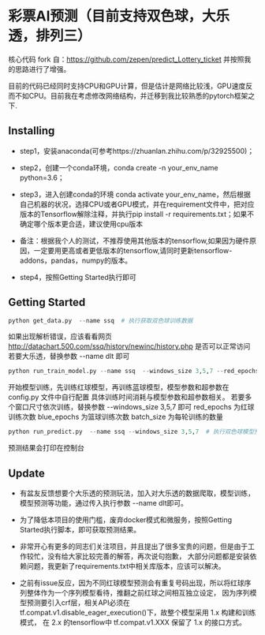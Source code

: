 # 彩票AI预测（目前支持双色球，大乐透，排列三）

核心代码 fork 自：https://github.com/zepen/predict_Lottery_ticket
并按照我的思路进行了增强。

目前的代码已经同时支持CPU和GPU计算，但是估计是网络比较浅，GPU速度反而不如CPU。目前我在考虑修改网络结构，并迁移到我比较熟悉的pytorch框架之下.

## Installing
        
* step1，安装anaconda(可参考https://zhuanlan.zhihu.com/p/32925500)；

* step2，创建一个conda环境，conda create -n your_env_name python=3.6；
       
* step3，进入创建conda的环境 conda activate your_env_name，然后根据自己机器的状况，选择CPU或者GPU模式，并在requirement文件中，把对应版本的Tensorflow解除注释，并执行pip install -r requirements.txt；如果不确定哪个版本更合适，建议使用cpu版本
* 备注：根据我个人的测试，不推荐使用其他版本的tensorflow,如果因为硬件原因，一定要用更高或者更低版本的tensorflow,请同时更新tensorflow-addons，pandas，numpy的版本。
       
* step4，按照Getting Started执行即可

## Getting Started

```python
python get_data.py  --name ssq  # 执行获取双色球训练数据
```
如果出现解析错误，应该看看网页 http://datachart.500.com/ssq/history/newinc/history.php 是否可以正常访问
若要大乐透，替换参数 --name dlt 即可

```python
python run_train_model.py --name ssq  --windows_size 3,5,7 --red_epochs 1 --blue_epochs 1 --batch_size 1  # 执行训练双色球模型
``` 
开始模型训练，先训练红球模型，再训练蓝球模型，模型参数和超参数在 config.py 文件中自行配置
具体训练时间消耗与模型参数和超参数相关。
若要多个窗口尺寸依次训练，替换参数 --windows_size 3,5,7 即可
red_epochs 为红球训练次数
blue_epochs 为篮球训练次数
batch_size 为每轮训练的数量

```python
python run_predict.py  --name ssq --windows_size 3,5,7  # 执行双色球模型预测
```
预测结果会打印在控制台

## Update

* 有盆友反馈想要个大乐透的预测玩法，加入对大乐透的数据爬取，模型训练，模型预测等功能，通过传入执行参数 --name dlt即可。

* 为了降低本项目的使用门槛，废弃docker模式和微服务，按照Getting Started执行脚本，即可获取预测结果。

* 非常开心有更多的同志们关注项目，并且提出了很多宝贵的问题，但是由于工作较忙，没有给大家比较完善的解答，再次说句抱歉，
大部分问题都是安装依赖问题，我更新了requirements.txt中相关库版本，应该可以解决。

* 之前有issue反应，因为不同红球模型预测会有重复号码出现，所以将红球序列整体作为一个序列模型看待，推翻之前红球之间相互独立设定，
因为序列模型预测要引入crf层，相关API必须在 tf.compat.v1.disable_eager_execution()下，故整个模型采用 1.x 构建和训练模式，
在 2.x 的tensorflow中 tf.compat.v1.XXX 保留了 1.x 的接口方式。
